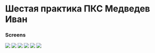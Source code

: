 # Шестая практика ПКС Медведев Иван


### Screens

<img src = "/-static/6ПР1.png"/>
<img src = "/-static/6ПР2.png"/>
<img src = "/-static/6ПР3.png"/>
<img src = "/-static/6ПР4.png"/>
<img src = "/-static/6ПР5.png"/>
<img src = "/-static/6ПР6.png"/>
